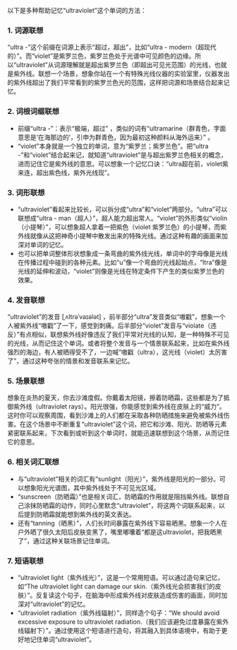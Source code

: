 以下是多种帮助记忆“ultraviolet”这个单词的方法：

### 1. 词源联想
“ultra -”这个前缀在词源上表示“超过，超出”，比如“ultra - modern（超现代的）”。而“violet”是紫罗兰色，紫罗兰色处于光谱中可见颜色的边缘。所以“ultraviolet”从词源理解就是超出紫罗兰色（即超出可见光范围）的光线，也就是紫外线。联想一个场景，想象你站在一个有特殊光线仪器的实验室里，仪器发出的紫外线超出了我们平常看到的紫罗兰色光的范围，这样把词源和场景结合起来记忆。

### 2. 词根词缀联想
 - 前缀“ultra -”：表示“极端，超过” ，类似的词有“ultramarine（群青色，字面意思是‘在海那边的’，引申为群青色，因为最初这种颜料从海外运来）” 。
 - “violet”本身就是一个独立的单词，意为“紫罗兰；紫罗兰色”。把“ultra -”和“violet”结合起来记，就知道“ultraviolet”是与超出紫罗兰色相关的概念，进而记住它是紫外线的意思。可以想象一个记忆口诀：“ultra超在前，violet紫来连，超出紫色线，紫外光线现”。

### 3. 词形联想
 - “ultraviolet”看起来比较长，可以拆分成“ultra”和“violet”两部分。“ultra”可以联想成“ultra - man（超人）”，超人能力超出常人。“violet”的外形类似“violin（小提琴）”，可以想象超人拿着一把紫色（violet 紫罗兰色）的小提琴，而紫外线就像从这把神奇小提琴中散发出来的特殊光线。通过这种有趣的画面来加深对单词的记忆。
 - 也可以把单词整体形状想象成一条弯曲的紫外线光线，单词中的字母像是光线在传播过程中碰到的各种元素。比如“u”像一个弯曲的光线起始点，“ltra”像是光线的延伸和波动，“violet”则像是光线在特定条件下产生的类似紫罗兰色的效果。

### 4. 发音联想
“ultraviolet”的发音 [ˌʌltrəˈvaɪələt] ，前半部分“ultra”发音类似“嗷戳”，想象一个人被紫外线“嗷戳”了一下，感觉到刺痛。后半部分“violet”发音与“violate（违反）”有点相似，联想紫外线好像违反了我们平常对光线的认知，是一种特殊不可见的光线，从而记住这个单词。或者将整个发音与一个情景联系起来，比如在紫外线强烈的海边，有人被晒得受不了，一边喊“嗷戳（ultra），这光线（violet）太厉害了”，通过这种夸张的情景和发音联系来记忆。

### 5. 场景联想
想象在炎热的夏天，你去沙滩度假。你戴着太阳镜，擦着防晒霜，这些都是为了抵御紫外线（ultraviolet rays）。阳光很强，你能感觉到紫外线在皮肤上的“威力”。这时你可以观察周围，看到沙滩上的人们都在采取各种防晒措施来避免被紫外线伤害。在这个场景中不断重复“ultraviolet”这个词，把它和沙滩、阳光、防晒等元素紧密联系起来，下次看到或听到这个单词时，就能迅速联想到这个场景，从而记住它的意思。

### 6. 相关词汇联想
 - 与“ultraviolet”相关的词汇有“sunlight（阳光）”，紫外线是阳光的一部分。可以想象阳光光谱图，其中紫外线处于不可见光区域。
 - “sunscreen（防晒霜）”也是相关词汇，防晒霜的作用就是阻挡紫外线。联想自己涂抹防晒霜的动作，同时心里默念“ultraviolet”，将这两个词联系起来，以后提到防晒霜就能想到紫外线的英文表达。
 - 还有“tanning（晒黑）”，人们长时间暴露在紫外线下容易晒黑。想象一个人在户外晒了很久太阳后皮肤变黑了，嘴里嘟囔着“都是这ultraviolet，把我晒黑了”，通过这种关联场景记住单词。

### 7. 短语联想
 - “ultraviolet light（紫外线光）”，这是一个常用短语。可以通过造句来记忆，如“The ultraviolet light can damage our skin.（紫外线光会损害我们的皮肤）”。反复读这个句子，在脑海中形成紫外线对皮肤造成伤害的画面，同时加深对“ultraviolet”的记忆。
 - “ultraviolet radiation（紫外线辐射）”，同样造个句子：“We should avoid excessive exposure to ultraviolet radiation.（我们应该避免过度暴露在紫外线辐射下）”。通过使用这个短语进行造句，将其融入到具体语境中，有助于更好地记住单词“ultraviolet”。 